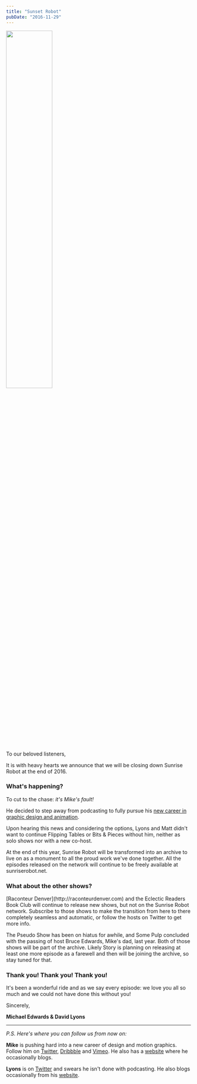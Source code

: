 ```yaml
---
title: "Sunset Robot"
pubDate: "2016-11-29"
---
```

<img class="pull-right img-responsive" height="50%" width="50%" src="/images/assets/robot_circle.png"/>

To our beloved listeners,

It is with heavy hearts we announce that we will be closing down Sunrise Robot at the end of 2016.

<h3>What's happening?</h3>

To cut to the chase: _it's Mike's fault!_

He decided to step away from podcasting to fully pursue his [new career in graphic design and animation](http://vimeo.com/pseudomichael).

Upon hearing this news and considering the options, Lyons and Matt didn't want to continue Flipping Tables or Bits & Pieces without him, neither as solo shows nor with a new co-host.

At the end of this year, Sunrise Robot will be transformed into an archive to live on as a monument to all the proud work we've done together. All the episodes released on the network will continue to be freely available at sunriserobot.net.

<h3>What about the other shows?</h3>
[Raconteur Denver](http://raconteurdenver.com) and the Eclectic Readers Book Club will continue to release new shows, but not on the Sunrise Robot network. Subscribe to those shows to make the transition from here to there completely seamless and automatic, or follow the hosts on Twitter to get more info.

The Pseudo Show has been on hiatus for awhile, and Some Pulp concluded with the passing of host Bruce Edwards, Mike's dad, last year. Both of those shows will be part of the archive. Likely Story is planning on releasing at least one more episode as a farewell and then will be joining the archive, so stay tuned for that.

<h3>Thank you! Thank you! Thank you!</h3>

It's been a wonderful ride and as we say every episode: we love you all so much and we could not have done this without you!

Sincerely,

**Michael Edwards &amp; David Lyons**

<hr/>

_P.S. Here's where you can follow us from now on:_

**Mike** is pushing hard into a new career of design and motion graphics. Follow him on [Twitter](http://twitter.com/sudomichael), [Dribbble](http://dribbble.com/pseudomichael) and [Vimeo](http://vimeo.com/pseudomichael). He also has a [website](http://pseudomichael) where he occasionally blogs.

**Lyons** is on [Twitter]() and swears he isn't done with podcasting. He also blogs occasionally from his [website](http://lyonsinbeta.com).